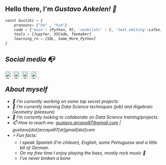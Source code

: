 ## Hello there, I'm <em>Gustavo Ankelen<em>! 👋

```python
const Gustiki = {
    pronouns= {"he" , "him"}
    code = {'main': [Python, R], 'noob(ish)' : C, 'text_editing':LaTex]
    tools = [Jupyter, VSCode, Texmaker]
    learning_rn = [SQL, Some_More_Python]
}

```
## Social media :mailbox_with_no_mail:

<a href="https://www.linkedin.com/in/gustavo-arcaya-308054223/">
  <img align="left" alt="Gus's LinkdeIn" width="25px" src="https://cdn.jsdelivr.net/npm/simple-icons@v3/icons/linkedin.svg" />
</a>
<a href="https://www.instagram.com/gustavo_renato/">
  <img align="left" alt="Gus's Instagram" width="25px" src="https://cdn.jsdelivr.net/npm/simple-icons@v3/icons/instagram.svg" />
</a>
<a href="https://www.facebook.com/renatogustavoAE/">
  <img align="left" alt="Gus's Facebook" width="25px" src="https://cdn.jsdelivr.net/npm/simple-icons@v3/icons/facebook.svg" />
</a> 
<a href="https://www.twitch.tv/gustiki">
  <img align="left" alt="Gus's TTV" width="25px" src="https://cdn.jsdelivr.net/npm/simple-icons@v3/icons/twitch.svg" />
</a><br>

## About myself 

- 🔭 I’m currently working on some top secret projects 
- 🌱 I’m currently learning Data Science techniques (job) and Algebraic Geometry (pleasure)
- 👯 I’m currently looking to collaborate on Data Science training/projects.
- 📫 How to reach me: gustavo.arcaya97@gmail.com | gustavo[dot]arcaya97[at]gmail[dot]com
- ⚡ Fun facts:
    * I speak Spanish (I'm chilean), English, some Portuguese and a little bit of German.
    * On my free time I enjoy playing the bass, mostly rock music 🤘
    * I've never broken a bone 

<br>

